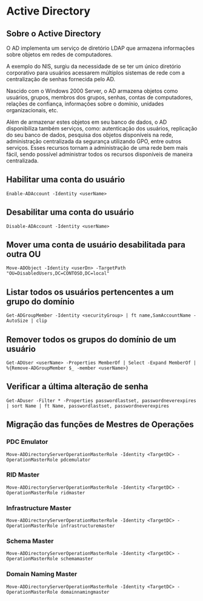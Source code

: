 # Active Directory

## Sobre o Active Directory

O AD implementa um serviço de diretório LDAP que armazena informações sobre objetos em redes de computadores.

A exemplo do NIS, surgiu da necessidade de se ter um único diretório corporativo para usuários acessarem múltiplos sistemas de rede com a centralização de senhas fornecida pelo AD.

Nascido com o Windows 2000 Server, o AD armazena objetos como usuários, grupos, membros dos grupos, senhas, contas de computadores, relações de confiança, informações sobre o domínio, unidades organizacionais, etc.

Além de armazenar estes objetos em seu banco de dados, o AD disponibiliza também serviços, como: autenticação dos usuários, replicação do seu banco de dados, pesquisa dos objetos disponíveis na rede, administração centralizada da segurança utilizando GPO, entre outros serviços. Esses recursos tornam a administração de uma rede bem mais fácil, sendo possível administrar todos os recursos disponíveis de maneira centralizada.

## Habilitar uma conta do usuário

```Enable-ADAccount -Identity <userName>```

## Desabilitar uma conta do usuário

```Disable-ADAccount -Identity <userName>```

## Mover uma conta de usuário desabilitada para outra OU

```Move-ADObject -Identity <userDn> -TargetPath "OU=DisabledUsers,DC=CONTOSO,DC=local"```

## Listar todos os usuários pertencentes a um grupo do domínio

```Get-ADGroupMember -Identity <securityGroup> | ft name,SamAccountName -AutoSize | clip```

## Remover todos os grupos do domínio de um usuário

```Get-ADUser <userName> -Properties MemberOf | Select -Expand MemberOf | %{Remove-ADGroupMember $_ -member <userName>}```

## Verificar a última alteração de senha

```Get-ADuser -Filter * -Properties passwordlastset, passwordneverexpires | sort Name | ft Name, passwordlastset, passwordneverexpires```

## Migração das funções de Mestres de Operações

### PDC Emulator

```Move-ADDirectoryServerOperationMasterRole -Identity <TargetDC> -OperationMasterRole pdcemulator```

### RID Master

```Move-ADDirectoryServerOperationMasterRole -Identity <TargetDC> -OperationMasterRole ridmaster```

### Infrastructure Master

```Move-ADDirectoryServerOperationMasterRole -Identity <TargetDC> -OperationMasterRole infrastructuremaster```

### Schema Master

```Move-ADDirectoryServerOperationMasterRole -Identity <TargetDC> -OperationMasterRole schemamaster```

### Domain Naming Master

```Move-ADDirectoryServerOperationMasterRole -Identity <TargetDC> -OperationMasterRole domainnamingmaster```
